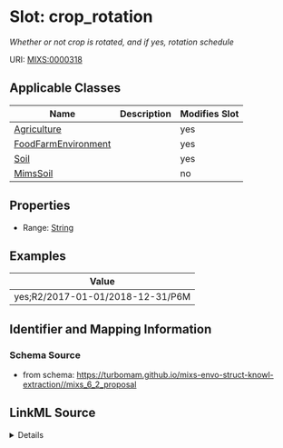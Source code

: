 # Slot: crop_rotation


_Whether or not crop is rotated, and if yes, rotation schedule_



URI: [MIXS:0000318](https://w3id.org/mixs/0000318)



<!-- no inheritance hierarchy -->




## Applicable Classes

| Name | Description | Modifies Slot |
| --- | --- | --- |
[Agriculture](Agriculture.md) |  |  yes  |
[FoodFarmEnvironment](FoodFarmEnvironment.md) |  |  yes  |
[Soil](Soil.md) |  |  yes  |
[MimsSoil](MimsSoil.md) |  |  no  |







## Properties

* Range: [String](String.md)






## Examples

| Value |
| --- |
| yes;R2/2017-01-01/2018-12-31/P6M |

## Identifier and Mapping Information







### Schema Source


* from schema: https://turbomam.github.io/mixs-envo-struct-knowl-extraction//mixs_6_2_proposal




## LinkML Source

<details>
```yaml
name: crop_rotation
description: Whether or not crop is rotated, and if yes, rotation schedule
title: history/crop rotation
notes:
- history
examples:
- value: yes;R2/2017-01-01/2018-12-31/P6M
from_schema: https://turbomam.github.io/mixs-envo-struct-knowl-extraction//mixs_6_2_proposal
rank: 1000
slot_uri: MIXS:0000318
multivalued: false
alias: crop_rotation
domain_of:
- Agriculture
- FoodFarmEnvironment
- Soil
range: string
structured_pattern:
  syntax: '{crop_rotation_status};{schedule}'
  interpolated: true
  partial_match: true

```
</details>